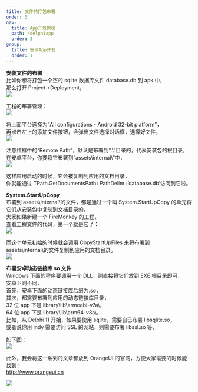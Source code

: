 ```yaml
---
title: 文件的打包布署
order: 3
nav:
  title: App开发教程
  path: /delphiapp
  order: 3
group:
  title: 安卓App开发
  order: 1
---
```


**安装文件的布署**  
比如你想将打包一个空的 sqlite 数据库文件 database.db 到 apk 中，  
那么打开 Project->Deployment，  
![](http://www.orangeui.cn:8080/wordpress/wp-content/uploads/2022/12/word-image-16.png)

工程的布署管理：  
![](http://www.orangeui.cn:8080/wordpress/wp-content/uploads/2022/12/word-image-17.png)

将上面平台选择为”All configurations - Android 32-bit platform”，  
再点击左上的添加文件按钮，会弹出文件选择对话框，选择好文件，  
![](http://www.orangeui.cn:8080/wordpress/wp-content/uploads/2022/12/word-image-18.png)

注意红框中的“Remote Path”，默认是布署到“.\”目录的，代表安装包的根目录，  
在安卓平台，你要将它布署到“assets\internal\”中，  
![](http://www.orangeui.cn:8080/wordpress/wp-content/uploads/2022/12/word-image-19.png)

这样应用启动的时候，它会被复制到应用的文档目录，  
你就能通过 TPath.GetDocumentsPath+PathDelim+’database.db’访问到它啦。

**System.StartUpCopy**  
布署到 assets\internal\的文件，都是通过一个叫 System.StartUpCopy 的单元将它们从安装包中复制到文档目录的。  
大家如果新建一个 FireMonkey 的工程，  
查看工程文件的代码，第一个就是它了：  
![](http://www.orangeui.cn:8080/wordpress/wp-content/uploads/2022/12/word-image-20.png)

而这个单元初始的时候就会调用 CopyStartUpFiles 来将布署到 assets\internal\的文件复制到应用的文档目录。  
![](http://www.orangeui.cn:8080/wordpress/wp-content/uploads/2022/12/word-image-21.png)

**布署安卓动态链接库 so 文件**  
Windows 下面的程序要调用一个 DLL，则直接将它们放到 EXE 根目录即可，  
安卓下则不同，  
首先，安卓下面的动态链接库后缀为.so，  
其次，都需要布署到应用的动态链接库目录，  
32 位 app 下是 library\lib\armeabi-v7a\，  
64 位 app 下是 library\lib\arm64-v8a\，  
比如，从 Delphi 11 开始，如果要使用 sqlite，需要自已布署 libsqlite.so，  
或者说你用 indy 需要访问 SSL 的网站，则需要布署 libssl.so 等，

如下图：  
![](http://www.orangeui.cn:8080/wordpress/wp-content/uploads/2022/12/word-image-21.png)

此外，我会将这一系列的文章都放到 OrangeUI 的官网，方便大家需要的时候能找到！  
http://www.orangeui.cn

![](http://www.orangeui.cn:8080/wordpress/wp-content/uploads/2022/12/word-image-22.png)
